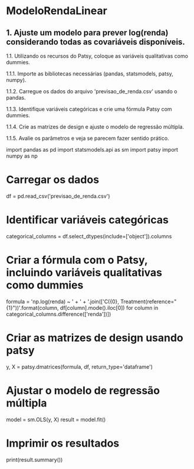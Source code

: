 # ModeloRendaLinear
## 1. Ajuste um modelo para prever log(renda) considerando todas as covariáveis disponíveis.

1.1. Utilizando os recursos do Patsy, coloque as variáveis qualitativas como dummies.

1.1.1. Importe as bibliotecas necessárias (pandas, statsmodels, patsy, numpy).

1.1.2. Carregue os dados do arquivo 'previsao_de_renda.csv' usando o pandas.

1.1.3. Identifique variáveis categóricas e crie uma fórmula Patsy com dummies.

1.1.4. Crie as matrizes de design e ajuste o modelo de regressão múltipla.

1.1.5. Avalie os parâmetros e veja se parecem fazer sentido prático.

import pandas as pd
import statsmodels.api as sm
import patsy
import numpy as np

# Carregar os dados
df = pd.read_csv('previsao_de_renda.csv')

# Identificar variáveis categóricas
categorical_columns = df.select_dtypes(include=['object']).columns

# Criar a fórmula com o Patsy, incluindo variáveis qualitativas como dummies
formula = 'np.log(renda) ~ ' + ' + '.join(['C({0}, Treatment(reference="{1}"))'.format(column, df[column].mode().iloc[0]) for column in categorical_columns.difference(['renda'])])

# Criar as matrizes de design usando patsy
y, X = patsy.dmatrices(formula, df, return_type='dataframe')

# Ajustar o modelo de regressão múltipla
model = sm.OLS(y, X)
result = model.fit()

# Imprimir os resultados
print(result.summary())



